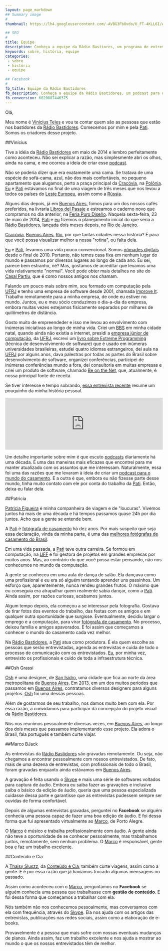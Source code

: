```yaml
---
layout: page_markdown
## Summary image
#
thumbnail: https://lh4.googleusercontent.com/-AVBG3Fb8vdo/U_FT-4KLL6I/AAAAAAAAAa8/T5WcS_ILcKg/s400/pati_and_vinicius.jpg

## SEO
#
title: Equipe
description: Conheça a equipe da Rádio Bastiores, um programa de entrevistas com os melhores profissionais do mundo do casamento.
keywords: sobre, história, equipe
categories:
 - sobre
 - história
 - equipe

## Facebook
#
fb_title: Equipe da Rádio Bastidores
fb_description: Conheça a equipe da Rádio Bastidores, um podcast para o mundo do casamento.
fb_conversion: 6020887446375
---
```

Olá, 

Meu nome é [Vinícius Teles][v] e vou te contar quem são as pessoas que estão nos bastidores da [Rádio Bastidores][rb]. Comecemos por mim e pela [Pati][pf]. Somos os criadores desse projeto.

##Vinícius

Tive a idéia da [Rádio Bastidores][rb] em maio de 2014 e lembro perfeitamente como aconteceu. Não sei explicar a razão, mas simplesmente abri os olhos, ainda na cama, e me ocorreu a ideia de criar esse [podcast][pod].

Não se poderia dizer que era exatamente uma cama. Se tratava de uma espécie de sofá-cama, azul, não dos mais confortáveis, no pequeno apartamento que alugamos, perto a praça principal da [Cracóvia][cr], na [Polônia][pol]. [Eu][v] e [Pati][pf] estávamos no final de uma viagem de três meses que nos levou a todos os países do [Leste Europeu][le], assim como a [Rússia][ru]. 

Alguns dias depois, já em [Buenos Aires][ba], fomos para um dos nossos cafés preferidos, na livraria [Libros del Pasaje][ldp] e estreamos o caderno novo que compramos no dia anterior, na [Feria Puro Diseño][fpd]. Naquela sexta-feira, 23 de maio de 2014, [Pati][pf] e [eu][v] fizemos o planejamento inicial do que seria a [Rádio Bastidores][rb], lançada dois meses depois, no [Rio de Janeiro][Rio].

[Cracóvia][cr], [Buenos Aires][ba], [Rio][], por que tantas cidades nessa história? É para que você possa visualizar melhor a nossa "rotina", ou falta dela.

[Eu][v] e [Pati][pf], levamos uma vida pouco convencional. Somos [nômades digitais][nd] desde o final de 2010. Portanto, não temos casa fixa em nenhum lugar do mundo e passamos por diversos lugares ao longo de cada ano. Eu sei, parece bem estranho, né? Mas, gostamos de acreditar que levamos uma vida relativamente "normal". Você pode obter mais detalhes no site do [Casal Partiu][cp], que é como nossos amigos nos chamam.

Falando um pouco mais sobre mim, sou formado em computação pela [UFRJ][] e tenho uma empresa de software desde 2001, chamada [Improve It][ii]. Trabalho remotamente para a minha empresa, de onde eu estiver no mundo. Juntos, eu e meu sócio conduzimos o dia-a-dia da empresa, embora muitas vezes estejamos fisicamente separados por milhares de quilômetros de distância.

Gosto muito de empreendeder e isso me levou ao envolvimento com inúmeras iniciativas ao longo de minha vida. Criei um [BBS][] em minha cidade natal, quando ainda não existia a internet, presidi a [empresa júnior de computação][ejcm], da [UFRJ][], escrevi um [livro sobre Extreme Programming][lxp] (técnica de desenvolvimento de software) que é usado em inúmeras universidades brasileiras, estudei quatro idiomas estrangeiros, dei aula na [UFRJ][] por alguns anos, dava palestras por todas as partes do Brasil sobre desenvolvimento de software, organizei conferências, participei de inúmeras conferências mundo a fora, dei consultoria em muitas empresas e criei um produto de software, chamado [Be on the Net][be], que, atualmente, é nossa principal fonte de receita. 

Se tiver interesse e tempo sobrando, [essa entrevista recente][entr] resume um pouquinho da minha história pessoal.

<iframe width="100%" height="166" scrolling="no" frameborder="no" src="https://w.soundcloud.com/player/?url=https%3A//api.soundcloud.com/tracks/162888124&amp;color=ff5500&amp;auto_play=false&amp;hide_related=false&amp;show_comments=true&amp;show_user=true&amp;show_reposts=false"></iframe>

Um detalhe importante sobre mim é que escuto [podcasts][pod] diariamente há uma década. É uma das maneiras mais eficazes que encontrei para me manter atualizado com os assuntos que me interessam. Naturalmente, essa foi uma das razões que me levaram à ideia de criar um [podcast para o mundo do casamento][pod]. E a outra é que, embora eu não fizesse parte desse mundo, tinha muito contato com ele por conta do trabalho da [Pati][pf]. Então, deixa eu falar dela.

##Patricia

[Patricia Figueira][pf] é minha companheira de viagem e de "loucuras". Vivemos juntos há mais de uma década e há tempos passamos quase 24h por dia juntos. Acho que a gente se entende bem. 

A [Pati][pf] é [fotógrafa de casamento][pf] há dez anos. Por mais suspeito que seja essa declaração, vinda da minha parte, é uma das [melhores fotógrafas de casamento do Brasil][pf]. 

Em uma vida passada, a [Pati][pf] teve outra carreira. Se formou em computação, na [UFF][] e foi gestora de projetos em grandes empresas por muitos anos. Mas, ao contrário do que você possa estar pensando, não nos conhecemos no mundo da computação. 

A gente se conheceu em uma aula de dança de salão. Ela dançava como uma profissional e eu era só alguém tentando aprender uns passinhos. Um esforço que, aparentemente, nunca rendeu grandes frutos. O máximo que eu conseguia era atrapalhar quem realmente sabia dançar, como a [Pati][pf]. Ainda assim, por razões curiosas, acabamos juntos.

Algum tempo depois, ela começou a se interessar pela fotografia. Gostava de tirar fotos dos eventos do trabalho, das festas com os amigos e em qualquer outra oportunidade que surgisse. Eventualmente, decidiu largar o emprego e a computação, para virar [fotógrafa de casamento][pf]. No processo, deixou família e amigos apavorados. E foi assim que começamos a conhecer o mundo do casamento cada vez melhor.

Na [Rádio Bastidores][rb], a [Pati][pf] atua como produtora. É ela quem escolhe as pessoas que serão entrevistadas, agenda as entrevistas e cuida de todo o processo de comunicação com os entrevistados. [Eu][v], por minha vez, entrevisto os profissionais e cuido de toda a infraestrutura técnica.

##Osh Grassi

[Osh][] é uma designer, de [San Isidro][sani], uma cidade que fica ao norte da área metropolitana de [Buenos Aires][ba]. Em 2013, em um dos muitos períodos que passamos em [Buenos Aires][ba], contratamos diversos designers para alguns projetos. [Osh][] foi uma dessas pessoas.

Além de gostarmos de seu trabalho, nos damos muito bem com ela. Por essa razão, a convidamos para participar da concepção do projeto visual da [Rádio Bastidores][rb]. 

Nós nos reunimos pessoalmente diversas vezes, em [Buenos Aires][ba], ao longo dos dois meses que passamos implementando esse projeto. Ela adora o Brasil, fala português e também curte viajar.

##Marco BJack

As entrevistas da [Rádio Bastidores][rb] são gravadas remotamente. Ou seja, não chegamos a encontrar pessoalmente com nossos entrevistados. De fato, mais de uma dezena de entrevistas, com profissionais de todo o Brasil, foram gravadas enquanto ainda estávamos em [Buenos Aires][ba].

A gravação é feita usando o [Skype][sk] e mais uma série de softwares voltados para captura de áudio. Embora eu saiba fazer as gravações e inclusive saiba o básico da edição de áudio, queria que uma pessoa especializada cuidasse dessa parte e garantisse que as entrevistas pudessem sempre ser ouvidas de forma confortável.

Depois de algumas entrevistas gravadas, perguntei no **Facebook** se alguém conhecia uma pessoa capaz de fazer uma boa edição de áudio. E foi dessa forma que fui apresentado virtualmente ao [Marco][mar], de Porto Alegre.

O [Marco][mar] é músico e trabalha profissionalmente com áudio. A gente ainda não teve a oportunidade de se conhecer pessoalmente, mas trabalhamos juntos, remotamente, sem nenhum problema. O [Marco][mar] é responsável, gente boa e faz um trabalho excelente.

##Conteúdo e Cia

A [Thaisy Sluszz][ts], da [Conteúdo e Cia][ccia], também curte viagens, assim como a gente. E é por essa razão que já havíamos trocado algumas mensagens no passado. 

Assim como aconteceu com o [Marco][mar], perguntamos no **Facebook** se alguém conhecia uma pessoa que trabalhasse com **gestão de conteúdo**. E foi dessa forma que começamos a trabalhar com ela.

Nós também não nos conhecemos pessoalmente, mas conversamos com ela com frequência, através do [Skype][sk]. Ela nos ajuda com os artigos das entrevistas, publicações nas redes sociais, assim como a elaboração de e-books.

Provavelmente é a pessoa que mais sofre com nossas eventuais mudanças de planos. Ainda assim, faz um trabalho excelente e nos ajuda a mostrar ao mundo o que os nossos entrevistados têm de melhor.


[rb]: /
[pf]: http://patriciafigueira.com.br
[t]:  /tutorial
[e]:  /equipe
[vp]: https://lh4.googleusercontent.com/-AVBG3Fb8vdo/U_FT-4KLL6I/AAAAAAAAAa8/T5WcS_ILcKg/s400/pati_and_vinicius.jpg "Vinícius e Patrícia, o Casal Partiu, atravessando o Bósforo, em Istambul, no início de 2013."
[cp]: http://www.casalpartiu.com.br
[v]:  http://www.viniciusteles.com.br
[cr]: http://pt.wikipedia.org/wiki/Crac%C3%B3via
[pol]: http://pt.wikipedia.org/wiki/Pol%C3%B3nia
[le]:  http://pt.wikipedia.org/wiki/Leste_Europeu
[ru]:  http://pt.wikipedia.org/wiki/R%C3%BAssia
[ba]:  http://pt.wikipedia.org/wiki/Buenos_Aires
[ldp]: http://www.librosdelpasaje.com.ar/
[fpd]: http://www.feriapurodiseno.com.ar/
[Rio]: http://pt.wikipedia.org/wiki/Rio_de_Janeiro_(cidade)
[nd]:  http://en.wikipedia.org/wiki/Digital_nomad
[UFRJ]: http://www.ufrj.br/
[ii]:   http://www.improveit.com.br
[BBS]:  http://pt.wikipedia.org/wiki/Bulletin_board_system
[lxp]:  http://improveit.com.br/xp/livroxp
[be]:   http://beonthe.net
[entr]: https://soundcloud.com/empreendetech/empreendetech-01
[UFF]:  http://www.uff.br/
[Osh]: https://www.facebook.com/oshgrassi
[mar]: https://www.facebook.com/MarcoLopezOficial
[ts]: https://www.facebook.com/thaisy.sluszz
[ccia]: http://conteudoecia.com.br/
[ejcm]: http://www.ejcm.com.br/
[pod]: /sobre
[sani]: http://pt.wikipedia.org/wiki/San_Isidro_(Buenos_Aires)
[sk]: http://www.skype.com/pt-br/